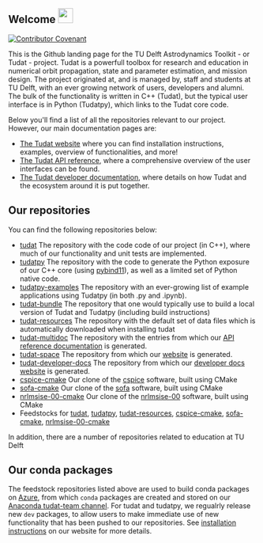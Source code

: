 ## Welcome <img src="https://raw.githubusercontent.com/MartinHeinz/MartinHeinz/master/wave.gif" width="30px">
[![Contributor Covenant](https://img.shields.io/badge/Contributor%20Covenant-2.1-4baaaa.svg?style=for-the-badge)](CODE_OF_CONDUCT.md)

This is the Github landing page for the TU Delft Astrodynamics Toolkit - or Tudat - project. Tudat is a powerfull toolbox for research and education in numerical orbit propagation, state and parameter estimation, and mission design. The project originated at, and is managed by, staff and students at TU Delft, with an ever growing network of users, developers and alumni. The bulk of the functionality is written in C++ (Tudat), but the typical user interface is in Python (Tudatpy), which links to the Tudat core code.

Below you'll find a list of all the repositories relevant to our project. However, our main documentation pages are:
- [The Tudat website](https://docs.tudat.space/en/latest/) where you can find installation instructions, examples, overview of functionalities, and more!
- [The Tudat API reference](https://py.api.tudat.space/en/latest/), where a comprehensive overview of the user interfaces can be found.
- [The Tudat developer documentation](https://tudat-developer.readthedocs.io/en/latest/), where details on how Tudat and the ecosystem around it is put together.

## Our repositories

You can find the following repositories below:

- [tudat](https://github.com/tudat-team/tudat) The repository with the code code of our project (in C++), where much of our functionality and unit tests are implemented.
- [tudatpy](https://github.com/tudat-team/tudatpy) The repository with the code to generate the Python exposure of our C++ core (using [pybind11](https://github.com/pybind/pybind11)), as well as a limited set of Python native code. 
- [tudatpy-examples](https://github.com/tudat-team/tudatpy-examples) The repository with an ever-growing list of example applications using Tudatpy (in both .py and .ipynb).
- [tudat-bundle](https://github.com/tudat-team/tudat-bundle) The repository that one would typically use to build a local version of Tudat and Tudatpy (including build instructions)
- [tudat-resources](https://github.com/tudat-team/tudat-resources) The repository with the default set of data files which is automatically downloaded when installing tudat
- [tudat-multidoc](https://github.com/tudat-team/tudat-multidoc) The repository with the entries from which our [API reference documentation](https://py.api.tudat.space/en/latest/) is generated.
- [tudat-space](https://github.com/tudat-team/tudat-space) The repository from which our [website](https://docs.tudat.space/en/latest/) is generated.
- [tudat-developer-docs](https://github.com/tudat-team/tudat-developer-docs) The repository from which our [developer docs website](https://tudat-developer.readthedocs.io/en/latest/) is generated.
- [cspice-cmake](https://github.com/tudat-team/cspice-cmake) Our clone of the [cspice](https://naif.jpl.nasa.gov/naif/) software, built using CMake
- [sofa-cmake](https://github.com/tudat-team/sofa-cmake) Our clone of the [sofa](http://www.iausofa.org/) software, built using CMake
- [nrlmsise-00-cmake](https://github.com/tudat-team/nrlmsise-00-cmake) Our clone of the [nrlmsise-00](https://www.brodo.de/space/nrlmsise/) software, built using CMake
- Feedstocks for [tudat](https://github.com/tudat-team/tudat-feedstock), [tudatpy](https://github.com/tudat-team/tudatpy-feedstock), [tudat-resources](https://github.com/tudat-team/tudat-resources-feedstock), [cspice-cmake](https://github.com/tudat-team/cspice-cmake-feedstock), [sofa-cmake](https://github.com/tudat-team/sofa-cmake-feedstock), [nrlmsise-00-cmake](https://github.com/tudat-team/nrlmsise-00-cmake-feedstock)

In addition, there are a number of repositories related to education at TU Delft

## Our conda packages

The feedstock repositories listed above are used to build conda packages on [Azure](https://dev.azure.com/tudat-team/feedstock-builds/_build), from which ``conda`` packages are created and stored on our [Anaconda tudat-team channel](https://anaconda.org/tudat-team/). For tudat and tudatpy, we regualrly release new ``dev`` packages, to allow users to make immediate use of new functionality that has been pushed to our repositories. See [installation instructions](https://docs.tudat.space/en/latest/_src_getting_started/installation.html) on our website for more details. 


